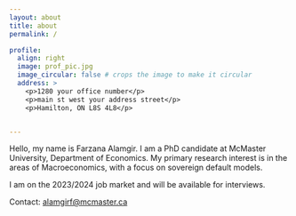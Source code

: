 ```yaml
---
layout: about
title: about
permalink: /

profile:
  align: right
  image: prof_pic.jpg
  image_circular: false # crops the image to make it circular
  address: >
    <p>1280 your office number</p>
    <p>main st west your address street</p>
    <p>Hamilton, ON L8S 4L8</p>


---
```


Hello, my name is Farzana Alamgir. I am a PhD candidate at McMaster University, Department of Economics. My primary research interest is in the areas of Macroeconomics, with a focus on sovereign default models.

I am on the 2023/2024 job market and will be available for interviews.

Contact: alamgirf@mcmaster.ca
